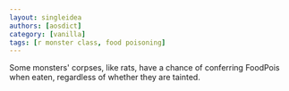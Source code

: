 ```yaml
---
layout: singleidea
authors: [aosdict]
category: [vanilla]
tags: [r monster class, food poisoning]
---
```

Some monsters' corpses, like rats, have a chance of conferring FoodPois when eaten, regardless of whether they are tainted.
